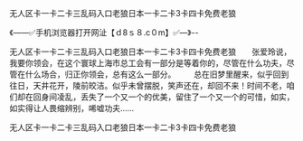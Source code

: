 无人区卡一卡二卡三乱码入口老狼日本一卡二卡3卡四卡免费老狼

《——✅手机浏览器打开网沚【ｄ8ｓ８.c０m】✅—》--

无人区卡一卡二卡三乱码入口老狼日本一卡二卡3卡四卡免费老狼　　张爱玲说，我要你领会，在这个寰球上海市总工会有一部分是等着你的，尽管在什么功夫，尽管在什么场合，归正你领会，总有这么一部分。
　　总在旧梦里醒来，似乎回到往日，天井花开，陵前皎洁。似乎未曾摆脱，笑声还在，却回不来！时间不老，咱们却在回身间凌乱，丢失了一个又一个的优美，留住了一个又一个的可惜，如实，如实得让人畏缩辨别，唏嘘功夫……





无人区卡一卡二卡三乱码入口老狼日本一卡二卡3卡四卡免费老狼
